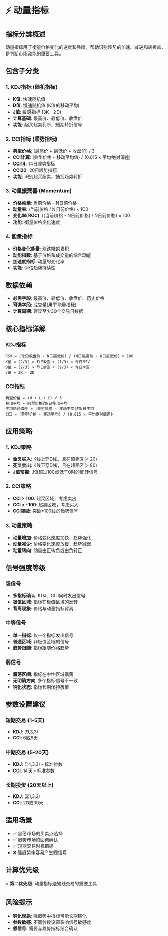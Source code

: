 # ⚡ 动量指标

## 指标分类概述
动量指标用于衡量价格变化的速度和强度，帮助识别趋势的加速、减速和转折点，是判断市场动能的重要工具。

## 包含子分类

### 1. KDJ指标 (随机指标)
- **K值**: 快速随机值
- **D值**: 慢速随机值 (K值的移动平均)
- **J值**: 敏感指标 (3K - 2D)
- **计算基础**: 最高价、最低价、收盘价
- **功能**: 超买超卖判断，短期转折信号

### 2. CCI指标 (顺势指标)
- **典型价格**: (最高价 + 最低价 + 收盘价) / 3
- **CCI计算**: (典型价格 - 移动平均值) / (0.015 × 平均绝对偏差)
- **CCI14**: 14日顺势指标
- **CCI20**: 20日顺势指标
- **功能**: 识别超买超卖，捕捉趋势转折

### 3. 动量振荡器 (Momentum)
- **价格动量**: 当前价格 - N日前价格
- **动量率**: (当前价格 / N日前价格) × 100
- **变化率(ROC)**: ((当前价格 - N日前价格) / N日前价格) × 100
- **功能**: 衡量价格变化速度

### 4. 能量指标
- **价格变化能量**: 涨跌幅的累积
- **动能指数**: 基于价格和成交量的综合动能
- **加速度指标**: 动量的变化率
- **功能**: 评估趋势持续性

## 数据依赖
- **必需字段**: 最高价、最低价、收盘价、历史价格
- **可选字段**: 成交量(用于能量指标)
- **计算周期**: 建议至少30个交易日数据

## 核心指标详解

### KDJ指标
```
RSV = (今日收盘价 - N日最低价) / (N日最高价 - N日最低价) × 100
K值 = (2/3) × 昨日K值 + (1/3) × 今日RSV
D值 = (2/3) × 昨日D值 + (1/3) × 今日K值  
J值 = 3K - 2D
```

### CCI指标
```
典型价格 = (H + L + C) / 3
移动平均 = 典型价格的N日移动平均
平均绝对偏差 = |典型价格 - 移动平均|的N日平均
CCI = (典型价格 - 移动平均) / (0.015 × 平均绝对偏差)
```

## 应用策略

### 1. KDJ策略
- **金叉买入**: K线上穿D线，且在超卖区(< 20)
- **死叉卖出**: K线下穿D线，且在超买区(> 80)
- **J值预警**: J值超过100或低于0时的反转信号

### 2. CCI策略
- **CCI > 100**: 超买区域，考虑卖出
- **CCI < -100**: 超卖区域，考虑买入
- **CCI突破**: 突破±100线的趋势信号

### 3. 动量策略
- **动量增加**: 价格变化速度加快，趋势强化
- **动量减少**: 价格变化速度放缓，趋势减弱
- **动量转向**: 动量由正转负或由负转正

## 信号强度等级

### 强信号
- **多指标确认**: KDJ、CCI同时发出信号
- **极值区域**: 指标在极值区域的反转
- **背离现象**: 价格与动量指标背离

### 中等信号
- **单一指标**: 仅一个指标发出信号
- **普通区域**: 非极值区域的信号
- **趋势跟随**: 指标跟随价格趋势

### 弱信号
- **震荡区间**: 指标在中性区域震荡
- **无明确方向**: 多个指标信号不一致
- **钝化状态**: 指标长期保持极值

## 参数设置建议

### 短期交易 (1-5天)
- **KDJ**: (9,3,3)
- **CCI**: 6或9天

### 中期交易 (5-20天)
- **KDJ**: (14,3,3) - 标准参数
- **CCI**: 14天 - 标准参数

### 长期投资 (20天以上)  
- **KDJ**: (21,3,3)
- **CCI**: 20或30天

## 适用场景
- ✅ 震荡市场的买卖点选择
- ✅ 趋势市场的回调确认
- ✅ 短期交易时机把握
- ❌ 强趋势中容易产生假信号

## 计算优先级
⭐ **第二优先级**: 动量指标是短线交易的重要工具

## 风险提示
- **钝化现象**: 强趋势中指标可能长期钝化
- **参数敏感**: 不同参数设置影响信号敏感度
- **假信号**: 需要与趋势指标结合确认 